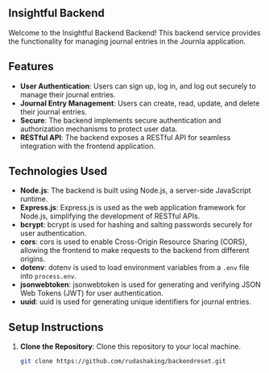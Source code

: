 ## Insightful Backend

Welcome to the Insightful Backend Backend! This backend service provides the functionality for managing journal entries in the Journla application.

## Features

- **User Authentication**: Users can sign up, log in, and log out securely to manage their journal entries.
- **Journal Entry Management**: Users can create, read, update, and delete their journal entries.
- **Secure**: The backend implements secure authentication and authorization mechanisms to protect user data.
- **RESTful API**: The backend exposes a RESTful API for seamless integration with the frontend application.

## Technologies Used

- **Node.js**: The backend is built using Node.js, a server-side JavaScript runtime.
- **Express.js**: Express.js is used as the web application framework for Node.js, simplifying the development of RESTful APIs.
- **bcrypt**: bcrypt is used for hashing and salting passwords securely for user authentication.
- **cors**: cors is used to enable Cross-Origin Resource Sharing (CORS), allowing the frontend to make requests to the backend from different origins.
- **dotenv**: dotenv is used to load environment variables from a `.env` file into `process.env`.
- **jsonwebtoken**: jsonwebtoken is used for generating and verifying JSON Web Tokens (JWT) for user authentication.
- **uuid**: uuid is used for generating unique identifiers for journal entries.

## Setup Instructions

1. **Clone the Repository**: Clone this repository to your local machine.
   ```bash
   git clone https://github.com/rudashaking/backendreset.git
